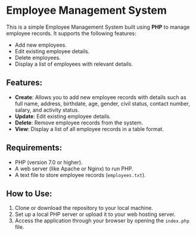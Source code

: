 # Employee Management System

This is a simple Employee Management System built using **PHP** to manage employee records. It supports the following features:
- Add new employees.
- Edit existing employee details.
- Delete employees.
- Display a list of employees with relevant details.

## Features:
- **Create**: Allows you to add new employee records with details such as full name, address, birthdate, age, gender, civil status, contact number, salary, and activity status.
- **Update**: Edit existing employee details.
- **Delete**: Remove employee records from the system.
- **View**: Display a list of all employee records in a table format.

## Requirements:
- PHP (version 7.0 or higher).
- A web server (like Apache or Nginx) to run PHP.
- A text file to store employee records (`employees.txt`).

## How to Use:
1. Clone or download the repository to your local machine.
2. Set up a local PHP server or upload it to your web hosting server.
3. Access the application through your browser by opening the `index.php` file.

